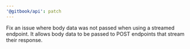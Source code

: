 ```yaml
---
'@gitbook/api': patch
---
```


Fix an issue where body data was not passed when using a streamed endpoint. It allows body data to be passed to POST endpoints that stream their response.
